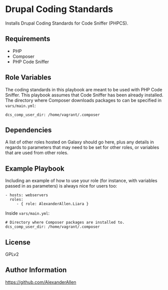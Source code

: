 Drupal Coding Standards
=============

Installs Drupal Coding Standards for Code Sniffer (PHPCS).

Requirements
------------

- PHP
- Composer
- PHP Code Sniffer

Role Variables
--------------

The coding standards in this playbook are meant to be used with PHP Code Sniffer.
This playbook assumes that Code Sniffer has been already installed.
The directory where Composer downloads packages to can be specified in `vars/main.yml`:

    dcs_comp_user_dir: /home/vagrant/.composer

Dependencies
------------

A list of other roles hosted on Galaxy should go here, plus any details in regards to parameters that may need to be set for other roles, or variables that are used from other roles.

Example Playbook
----------------

Including an example of how to use your role (for instance, with variables passed in as parameters) is always nice for users too:

    - hosts: webservers
      roles:
         - { role: AlexanderAllen.Liara }

Inside `vars/main.yml`:

    # Directory where Composer packages are installed to.
    dcs_comp_user_dir: /home/vagrant/.composer

License
-------

GPLv2

Author Information
------------------

https://github.com/AlexanderAllen

